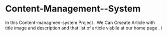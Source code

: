 # Content-Management--System
In this Content-managmen-system Project  . We Can Crseate Article  with title image  and description and that list of article visbile at our home page . i

